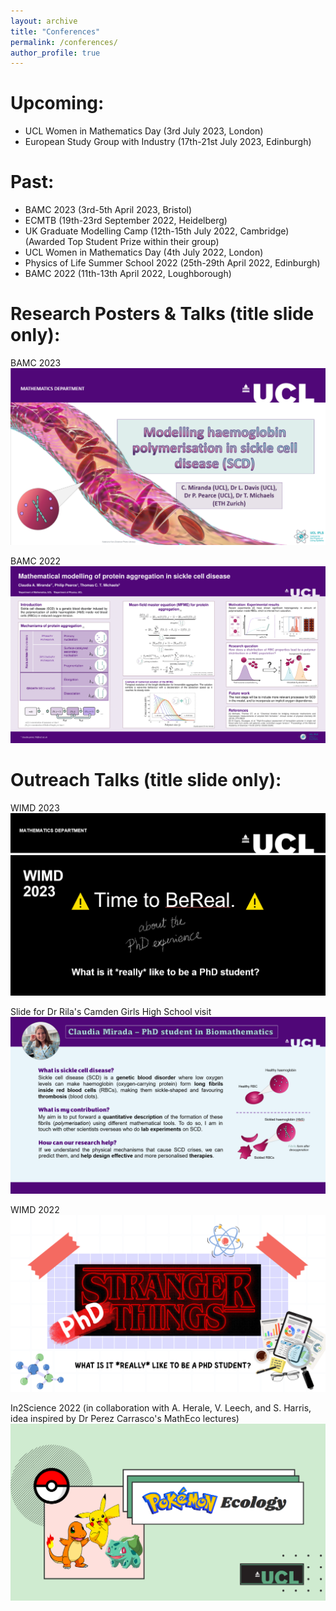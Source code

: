 ```yaml
---
layout: archive
title: "Conferences"
permalink: /conferences/
author_profile: true
---
```


Upcoming:
======
- UCL Women in Mathematics Day (3rd July 2023, London)
- European Study Group with Industry (17th-21st July 2023, Edinburgh)

Past:
======
- BAMC 2023 (3rd-5th April 2023, Bristol)
- ECMTB (19th-23rd September 2022, Heidelberg)
- UK Graduate Modelling Camp (12th-15th July 2022, Cambridge) (Awarded Top Student Prize within their group)
- UCL Women in Mathematics Day (4th July 2022, London)
- Physics of Life Summer School 2022 (25th-29th April 2022, Edinburgh)
- BAMC 2022 (11th-13th April 2022, Loughborough)

Research Posters & Talks (title slide only):
======

BAMC 2023
![BAMC 2023](/images/BAMC_2023.PNG)

BAMC 2022
![Mathematical modelling of protein aggregation in sickle cell disease](/images/poster_1.png)


Outreach Talks (title slide only):
======

WIMD 2023
![WIMD 2023](/images/WIMD_2023.PNG)

Slide for Dr Rila's Camden Girls High School visit
![CHSV 2023](/images/Camden_Girls_School_2023.PNG)

WIMD 2022
![WIMD 2022](/images/WIMD_2022.PNG)

In2Science 2022 (in collaboration with A. Herale, V. Leech, and S. Harris, idea inspired by Dr Perez Carrasco's MathEco lectures)
![In2Science 2022](/images/Pokemon_Ecology_In2Science.PNG)


